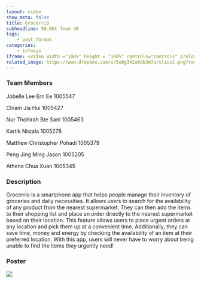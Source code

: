 ```yaml
---
layout: video
show_meta: false
title: Grocerrio
subheadline: 50.001 Team 4B
tags:
    - post format
categories:
    - infosys
iframe: <video width ="100%" height = "100%" controls="controls" preload="metadata" src="https://www.dropbox.com/s/y47mphsuzjrahsv/1D%20Project%20-%20Checkoff%204%20%28Virtual%20Exhbit%29_1D-C04B_attempt_2022-04-18-19-54-04_fix_video.mp4?raw=1#t=0.5"> Your browser does not support the HTML5 Video element.</video>
related_image: https://www.dropbox.com/s/5u0g342a0db3m7a/slice1.png?raw=1
---
```


### Team Members


Jobelle Lee Ern Ee 1005547 

Chiam Jia Hui 1005427 

Nur Thohirah Bte Sani  1005463 

Kartik Nistala 1005278 

Matthew Christopher Pohadi  1005379 

Peng Jing Ming Jason  1005205 

Athena Chua Xuan 1005345 


### Description

Grocerrio is a smartphone app that helps people manage their inventory of groceries and daily necessities. It allows users to search for the availability of any product from the nearest supermarket. They can then add the items to their shopping list and place an order directly to the nearest supermarket based on their location. This feature allows users to place urgent orders at any location and pick them up at a convenient time. Additionally, they can save time, money and energy by checking the availability of an item at their preferred location. With this app, users will never have to worry about being unable to find the items they urgently need!

### Poster

<img src="https://www.dropbox.com/s/k02ad18adi96cej/1D%20Project%20-%20Checkoff%204%20%28Virtual%20Exhbit%29_1D-C04B_attempt_2022-04-18-19-54-04_Grocerio_Poster_v3.png?raw=1" />
